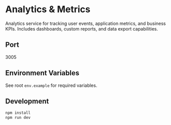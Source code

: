 # Analytics & Metrics

Analytics service for tracking user events, application metrics, and business KPIs. Includes dashboards, custom reports, and data export capabilities.

## Port

3005

## Environment Variables

See root `env.example` for required variables.

## Development

```bash
npm install
npm run dev
```
